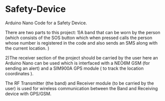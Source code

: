 # Safety-Device
Arduino Nano Code for a Safety Device.


There are two parts to this project:
1)A band that can be worn by the person (which consists of the SOS button which when pressed calls the person whose number is registered in the code and also sends an SMS along with the current location. )

2)The receiver section of the project should be carried by the user here an Arduino Nano can be used which is interfaced with a NEO6M GSM (for sending an alert) and a SIM900A GPS module ( to track the location coordinates ).

The RF Transmitter (the band) and Receiver module (to be carried by the user) is used for wireless communication between the Band and Receiving device with GPS/GSM.

